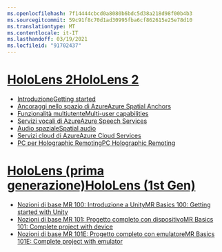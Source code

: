 ```yaml
---
ms.openlocfilehash: 7f14444cbcd0a8080b6bdc5d38a218d98f00b4b3
ms.sourcegitcommit: 59c91f8c70d1ad30995fba6cf862615e25e78d10
ms.translationtype: MT
ms.contentlocale: it-IT
ms.lasthandoff: 03/19/2021
ms.locfileid: "91702437"
---
```

# <a name="hololens-2"></a>[<span data-ttu-id="79682-101">HoloLens 2</span><span class="sxs-lookup"><span data-stu-id="79682-101">HoloLens 2</span></span>](#tab/hl2)

* [<span data-ttu-id="79682-102">Introduzione</span><span class="sxs-lookup"><span data-stu-id="79682-102">Getting started</span></span>](../unity/tutorials/mr-learning-base-01.md)
* [<span data-ttu-id="79682-103">Ancoraggi nello spazio di Azure</span><span class="sxs-lookup"><span data-stu-id="79682-103">Azure Spatial Anchors</span></span>](../unity/tutorials/mr-learning-asa-01.md)
* [<span data-ttu-id="79682-104">Funzionalità multiutente</span><span class="sxs-lookup"><span data-stu-id="79682-104">Multi-user capabilities</span></span>](../unity/tutorials/mr-learning-sharing-01.md)
* [<span data-ttu-id="79682-105">Servizi vocali di Azure</span><span class="sxs-lookup"><span data-stu-id="79682-105">Azure Speech Services</span></span>](../unity/tutorials/mrlearning-speechsdk-ch1.md)
* [<span data-ttu-id="79682-106">Audio spaziale</span><span class="sxs-lookup"><span data-stu-id="79682-106">Spatial audio</span></span>](../unity/tutorials/unity-spatial-audio-ch1.md)
* [<span data-ttu-id="79682-107">Servizi cloud di Azure</span><span class="sxs-lookup"><span data-stu-id="79682-107">Azure Cloud Services</span></span>](../unity/tutorials/mr-learning-azure-01.md)
* [<span data-ttu-id="79682-108">PC per Holographic Remoting</span><span class="sxs-lookup"><span data-stu-id="79682-108">PC Holographic Remoting</span></span>](../unity/tutorials/mr-learning-pc-holographic-remoting-01.md)

# <a name="hololens-1st-gen"></a>[<span data-ttu-id="79682-109">HoloLens (prima generazione)</span><span class="sxs-lookup"><span data-stu-id="79682-109">HoloLens (1st Gen)</span></span>](#tab/hl1)

* [<span data-ttu-id="79682-110">Nozioni di base MR 100: Introduzione a Unity</span><span class="sxs-lookup"><span data-stu-id="79682-110">MR Basics 100: Getting started with Unity</span></span>](../unity/tutorials/holograms-100.md)
* [<span data-ttu-id="79682-111">Nozioni di base MR 101: Progetto completo con dispositivo</span><span class="sxs-lookup"><span data-stu-id="79682-111">MR Basics 101: Complete project with device</span></span>](../unity/tutorials/holograms-101.md)
* [<span data-ttu-id="79682-112">Nozioni di base MR 101E: Progetto completo con emulatore</span><span class="sxs-lookup"><span data-stu-id="79682-112">MR Basics 101E: Complete project with emulator</span></span>](../unity/tutorials/holograms-101e.md)


